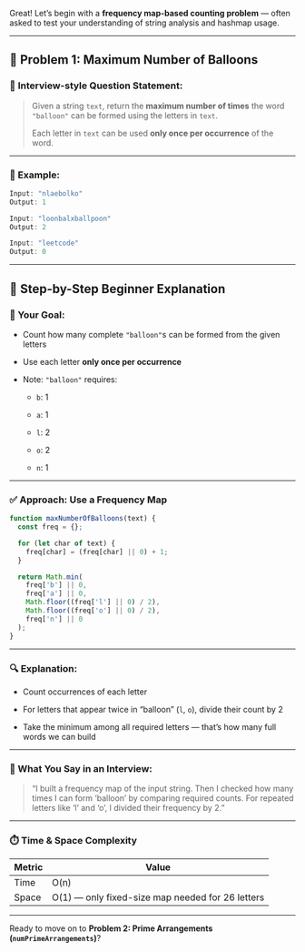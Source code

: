 Great! Let’s begin with a **frequency map-based counting problem** — often asked to test your understanding of string analysis and hashmap usage.

---

## 🔹 **Problem 1: Maximum Number of Balloons**

### 🧠 **Interview-style Question Statement:**

> Given a string `text`, return the **maximum number of times** the word `"balloon"` can be formed using the letters in `text`.
> 
> Each letter in `text` can be used **only once per occurrence** of the word.

---

### 🔸 Example:

```js
Input: "nlaebolko"
Output: 1

Input: "loonbalxballpoon"
Output: 2

Input: "leetcode"
Output: 0
```

---

## 🧱 **Step-by-Step Beginner Explanation**

### 🎯 Your Goal:

- Count how many complete `"balloon"`s can be formed from the given letters
    
- Use each letter **only once per occurrence**
    
- Note: `"balloon"` requires:
    
    - `b`: 1
        
    - `a`: 1
        
    - `l`: 2
        
    - `o`: 2
        
    - `n`: 1
        

---

### ✅ **Approach: Use a Frequency Map**

```js
function maxNumberOfBalloons(text) {
  const freq = {};

  for (let char of text) {
    freq[char] = (freq[char] || 0) + 1;
  }

  return Math.min(
    freq['b'] || 0,
    freq['a'] || 0,
    Math.floor((freq['l'] || 0) / 2),
    Math.floor((freq['o'] || 0) / 2),
    freq['n'] || 0
  );
}
```

---

### 🔍 **Explanation:**

- Count occurrences of each letter
    
- For letters that appear twice in “balloon” (`l`, `o`), divide their count by 2
    
- Take the minimum among all required letters — that’s how many full words we can build
    

---

### 🧠 What You Say in an Interview:

> “I built a frequency map of the input string. Then I checked how many times I can form ‘balloon’ by comparing required counts. For repeated letters like ‘l’ and ‘o’, I divided their frequency by 2.”

---

### ⏱️ Time & Space Complexity

|Metric|Value|
|---|---|
|Time|O(n)|
|Space|O(1) — only fixed-size map needed for 26 letters|

---

Ready to move on to **Problem 2: Prime Arrangements (`numPrimeArrangements`)**?
